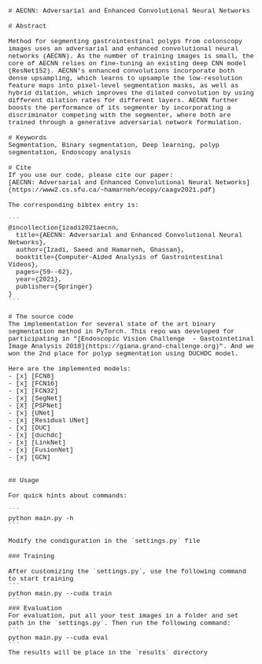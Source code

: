 <!DOCTYPE html PUBLIC "-//W3C//DTD HTML 4.01//EN" "http://www.w3.org/TR/html4/strict.dtd">
<html>
<head>
  <meta http-equiv="Content-Type" content="text/html; charset=utf-8">
  <meta http-equiv="Content-Style-Type" content="text/css">
  <title>binseg_pytoch/README.md at master · saeedizadi/binseg_pytoch</title>
  <meta name="Description" content="Implementation of several state of the art methods for Binary Segmentation in PyTorch - binseg_pytoch/README.md at master · saeedizadi/binseg_pytoch">
  <meta name="Generator" content="Cocoa HTML Writer">
  <meta name="CocoaVersion" content="2113">
  <style type="text/css">
    p.p1 {margin: 0.0px 0.0px 0.0px 0.0px; font: 13.0px Courier; -webkit-text-stroke: #000000; min-height: 16.0px}
    p.p2 {margin: 0.0px 0.0px 0.0px 0.0px; font: 13.0px Courier; -webkit-text-stroke: #000000}
    span.s1 {font-kerning: none}
  </style>
</head>
<body>
<p class="p1"><span class="s1"></span><br></p>
<p class="p2"><span class="s1"># AECNN: Adversarial and Enhanced Convolutional Neural Networks</span></p>
<p class="p1"><span class="s1"></span><br></p>
<p class="p2"><span class="s1"># Abstract</span></p>
<p class="p1"><span class="s1"></span><br></p>
<p class="p2"><span class="s1">Method for segmenting gastrointestinal polyps from colonscopy images uses an adversarial and enhanced convolutional neural networks (AECNN). As the number of training images is small, the core of AECNN relies on fine-tuning an existing deep CNN model (ResNet152). AECNN’s enhanced convolutions incorporate both dense upsampling, which learns to upsample the low-resolution feature maps into pixel-level segmentation masks, as well as hybrid dilation, which improves the dilated convolution by using different dilation rates for different layers. AECNN further boosts the performance of its segmenter by incorporating a discriminator competing with the segmenter, where both are trained through a generative adversarial network formulation.</span></p>
<p class="p1"><span class="s1"></span><br></p>
<p class="p2"><span class="s1"># Keywords</span></p>
<p class="p2"><span class="s1">Segmentation, Binary segmentation, Deep learning, polyp segmentation, Endoscopy analysis</span></p>
<p class="p1"><span class="s1"></span><br></p>
<p class="p2"><span class="s1"># Cite</span></p>
<p class="p2"><span class="s1">If you use our code, please cite our paper:<span class="Apple-converted-space"> </span></span></p>
<p class="p2"><span class="s1">[AECNN: Adversarial and Enhanced Convolutional Neural Networks](https://www2.cs.sfu.ca/~hamarneh/ecopy/caagv2021.pdf)</span></p>
<p class="p1"><span class="s1"></span><br></p>
<p class="p2"><span class="s1">The corresponding bibtex entry is:</span></p>
<p class="p1"><span class="s1"></span><br></p>
<p class="p2"><span class="s1">```</span></p>
<p class="p2"><span class="s1">@incollection{izadi2021aecnn,</span></p>
<p class="p2"><span class="s1"><span class="Apple-converted-space">  </span>title={AECNN: Adversarial and Enhanced Convolutional Neural Networks},</span></p>
<p class="p2"><span class="s1"><span class="Apple-converted-space">  </span>author={Izadi, Saeed and Hamarneh, Ghassan},</span></p>
<p class="p2"><span class="s1"><span class="Apple-converted-space">  </span>booktitle={Computer-Aided Analysis of Gastrointestinal Videos},</span></p>
<p class="p2"><span class="s1"><span class="Apple-converted-space">  </span>pages={59--62},</span></p>
<p class="p2"><span class="s1"><span class="Apple-converted-space">  </span>year={2021},</span></p>
<p class="p2"><span class="s1"><span class="Apple-converted-space">  </span>publisher={Springer}</span></p>
<p class="p2"><span class="s1">}</span></p>
<p class="p2"><span class="s1">```</span></p>
<p class="p1"><span class="s1"></span><br></p>
<p class="p2"><span class="s1"># The source code</span></p>
<p class="p2"><span class="s1">The implementation for several state of the art binary segmentation method in PyTorch. This repo was developed for participating in "[Endoscopic Vision Challenge<span class="Apple-converted-space">  </span>- Gastointetinal Image Analysis 2018](https://giana.grand-challenge.org)". And we won the 2nd place for polyp segmentation using DUCHDC model.<span class="Apple-converted-space"> </span></span></p>
<p class="p1"><span class="s1"></span><br></p>
<p class="p2"><span class="s1">Here are the implemented models:</span></p>
<p class="p2"><span class="s1">- [x] [FCN8]</span></p>
<p class="p2"><span class="s1">- [x] [FCN16]</span></p>
<p class="p2"><span class="s1">- [x] [FCN32]</span></p>
<p class="p2"><span class="s1">- [x] [SegNet]</span></p>
<p class="p2"><span class="s1">- [X] [PSPNet]</span></p>
<p class="p2"><span class="s1">- [x] [UNet]</span></p>
<p class="p2"><span class="s1">- [x] [Residual UNet]</span></p>
<p class="p2"><span class="s1">- [x] [DUC]</span></p>
<p class="p2"><span class="s1">- [x] [duchdc]</span></p>
<p class="p2"><span class="s1">- [x] [LinkNet]</span></p>
<p class="p2"><span class="s1">- [x] [FusionNet]</span></p>
<p class="p2"><span class="s1">- [x] [GCN]</span></p>
<p class="p1"><span class="s1"></span><br></p>
<p class="p1"><span class="s1"></span><br></p>
<p class="p2"><span class="s1">## Usage</span></p>
<p class="p1"><span class="s1"></span><br></p>
<p class="p2"><span class="s1">For quick hints about commands:</span></p>
<p class="p1"><span class="s1"></span><br></p>
<p class="p2"><span class="s1">```</span></p>
<p class="p2"><span class="s1">python main.py -h</span></p>
<p class="p2"><span class="s1">```</span></p>
<p class="p1"><span class="s1"></span><br></p>
<p class="p2"><span class="s1">Modify the condiguration in the `settings.py` file</span></p>
<p class="p1"><span class="s1"></span><br></p>
<p class="p2"><span class="s1">### Training</span></p>
<p class="p1"><span class="s1"></span><br></p>
<p class="p2"><span class="s1">After customizing the `settings.py`, use the following command to start training</span></p>
<p class="p2"><span class="s1">```</span></p>
<p class="p2"><span class="s1">python main.py --cuda train</span></p>
<p class="p2"><span class="s1">```</span></p>
<p class="p2"><span class="s1">### Evaluation</span></p>
<p class="p2"><span class="s1">For evaluation, put all your test images in a folder and set path in the `settings.py`. Then run the following command:</span></p>
<p class="p2"><span class="s1">```</span></p>
<p class="p2"><span class="s1">python main.py --cuda eval</span></p>
<p class="p2"><span class="s1">```</span></p>
<p class="p2"><span class="s1">The results will be place in the `results` directory</span></p>
</body>
</html>
